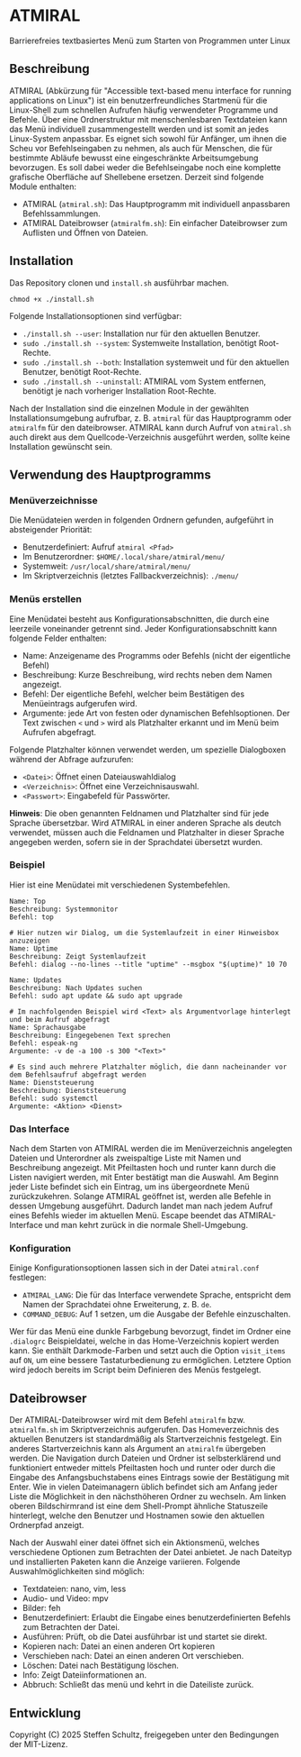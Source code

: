 # ATMIRAL
Barrierefreies textbasiertes Menü zum Starten von Programmen unter Linux

## Beschreibung

ATMIRAL (Abkürzung für "Accessible text-based menu interface for running applications on Linux") ist ein benutzerfreundliches Startmenü für die Linux-Shell zum schnellen Aufrufen häufig verwendeter Programme und Befehle. Über eine Ordnerstruktur mit menschenlesbaren Textdateien kann das Menü individuell zusammengestellt werden und ist somit an jedes Linux-System anpassbar. Es eignet sich sowohl für Anfänger, um ihnen die Scheu vor Befehlseingaben zu nehmen, als auch für Menschen, die für bestimmte Abläufe bewusst eine eingeschränkte Arbeitsumgebung bevorzugen. Es soll dabei weder die Befehlseingabe noch eine komplette grafische Oberfläche auf Shellebene ersetzen. Derzeit sind folgende Module enthalten: 

* ATMIRAL (`atmiral.sh`): Das Hauptprogramm mit individuell anpassbaren Befehlssammlungen. 
* ATMIRAL Dateibrowser (`atmiralfm.sh`): Ein einfacher Dateibrowser zum Auflisten und Öffnen von Dateien. 

## Installation

Das Repository clonen und `install.sh` ausführbar machen. 

```
chmod +x ./install.sh
```

Folgende Installationsoptionen sind verfügbar: 

* `./install.sh --user`: Installation nur für den aktuellen Benutzer.
* `sudo ./install.sh --system`: Systemweite Installation, benötigt Root-Rechte. 
* `sudo ./install.sh --both`: Installation systemweit und für den aktuellen Benutzer, benötigt Root-Rechte. 
* `sudo ./install.sh --uninstall`: ATMIRAL vom System entfernen, benötigt je nach vorheriger Installation Root-Rechte. 

Nach der Installation sind die einzelnen Module in der gewählten Installationsumgebung aufrufbar, z. B. `atmiral` für das Hauptprogramm oder `atmiralfm` für den dateibrowser. ATMIRAL kann durch Aufruf von `atmiral.sh` auch direkt aus dem Quellcode-Verzeichnis ausgeführt werden, sollte keine Installation gewünscht sein. 

## Verwendung des Hauptprogramms

### Menüverzeichnisse

Die Menüdateien werden in folgenden Ordnern gefunden, aufgeführt in absteigender Priorität: 

* Benutzerdefiniert: Aufruf `atmiral <Pfad>`
* Im Benutzerordner: `$HOME/.local/share/atmiral/menu/`
* Systemweit: `/usr/local/share/atmiral/menu/`
* Im Skriptverzeichnis (letztes Fallbackverzeichnis): `./menu/`

### Menüs erstellen

Eine Menüdatei besteht aus Konfigurationsabschnitten, die durch eine leerzeile voneinander getrennt sind. Jeder Konfigurationsabschnitt kann folgende Felder enthalten: 

* Name: Anzeigename des Programms oder Befehls (nicht der eigentliche Befehl)
* Beschreibung: Kurze Beschreibung, wird rechts neben dem Namen angezeigt.
* Befehl: Der eigentliche Befehl, welcher beim Bestätigen des Menüeintrags aufgerufen wird. 
* Argumente: jede Art von festen oder dynamischen Befehlsoptionen. Der Text zwischen `<` und `>` wird als Platzhalter erkannt und im Menü beim Aufrufen abgefragt. 

Folgende Platzhalter können verwendet werden, um spezielle Dialogboxen während der Abfrage aufzurufen: 

* `<Datei>`: Öffnet einen Dateiauswahldialog
* `<Verzeichnis>`: Öffnet eine Verzeichnisauswahl.
* `<Passwort>`: Eingabefeld für Passwörter.

**Hinweis**: Die oben genannten Feldnamen und Platzhalter sind für jede Sprache übersetzbar. Wird ATMIRAL in einer anderen Sprache als deutch verwendet, müssen auch die Feldnamen und Platzhalter in dieser Sprache angegeben werden, sofern sie in der Sprachdatei übersetzt wurden. 

### Beispiel

Hier ist eine Menüdatei mit verschiedenen Systembefehlen.

```
Name: Top
Beschreibung: Systemmonitor
Befehl: top

# Hier nutzen wir Dialog, um die Systemlaufzeit in einer Hinweisbox anzuzeigen
Name: Uptime
Beschreibung: Zeigt Systemlaufzeit
Befehl: dialog --no-lines --title "uptime" --msgbox "$(uptime)" 10 70

Name: Updates
Beschreibung: Nach Updates suchen
Befehl: sudo apt update && sudo apt upgrade

# Im nachfolgenden Beispiel wird <Text> als Argumentvorlage hinterlegt und beim Aufruf abgefragt
Name: Sprachausgabe
Beschreibung: Eingegebenen Text sprechen
Befehl: espeak-ng
Argumente: -v de -a 100 -s 300 "<Text>"

# Es sind auch mehrere Platzhalter möglich, die dann nacheinander vor dem Befehlsaufruf abgefragt werden
Name: Dienststeuerung
Beschreibung: Dienststeuerung
Befehl: sudo systemctl
Argumente: <Aktion> <Dienst>
```

### Das Interface

Nach dem Starten von ATMIRAL werden die im Menüverzeichnis angelegten Dateien und Unterordner als zweispaltige Liste mit Namen und Beschreibung angezeigt. Mit Pfeiltasten hoch und runter kann durch die Listen navigiert werden, mit Enter bestätigt man die Auswahl. Am Beginn jeder Liste befindet sich ein Eintrag, um ins übergeordnete Menü zurückzukehren. Solange ATMIRAL geöffnet ist, werden alle Befehle in dessen Umgebung ausgeführt. Dadurch landet man nach jedem Aufruf eines Befehls wieder im aktuellen Menü. Escape beendet das ATMIRAL-Interface und man kehrt zurück in die normale Shell-Umgebung. 

### Konfiguration

Einige Konfigurationsoptionen lassen sich in der Datei `atmiral.conf` festlegen: 

* `ATMIRAL_LANG`: Die für das Interface verwendete Sprache, entspricht dem Namen der Sprachdatei ohne Erweiterung, z. B. `de`. 
* `COMMAND_DEBUG`: Auf 1 setzen, um die Ausgabe der Befehle einzuschalten.

Wer für das Menü eine dunkle Farbgebung bevorzugt, findet im Ordner eine `.dialogrc` Beispieldatei, welche in das Home-Verzeichnis kopiert werden kann. Sie enthält Darkmode-Farben und setzt auch die Option `visit_items` auf `ON`, um eine bessere Tastaturbedienung zu ermöglichen. Letztere Option wird jedoch bereits im Script beim Definieren des Menüs festgelegt. 

## Dateibrowser

Der ATMIRAL-Dateibrowser wird mit dem Befehl `atmiralfm` bzw. `atmiralfm.sh` im Skriptverzeichnis aufgerufen. Das Homeverzeichnis des aktuellen Benutzers ist standardmäßig als Startverzeichnis festgelegt. Ein anderes Startverzeichnis kann als Argument an `atmiralfm` übergeben werden. Die Navigation durch Dateien und Ordner ist selbsterklärend und funktioniert entweder mittels Pfeiltasten hoch und runter oder durch die Eingabe des Anfangsbuchstabens eines Eintrags sowie der Bestätigung mit Enter. Wie in vielen Dateimanagern üblich befindet sich am Anfang jeder Liste die Möglichkeit in den nächsthöheren Ordner zu wechseln. Am linken oberen Bildschirmrand ist eine dem Shell-Prompt ähnliche Statuszeile hinterlegt, welche den Benutzer und Hostnamen sowie den aktuellen Ordnerpfad anzeigt. 

Nach der Auswahl einer datei öffnet sich ein Aktionsmenü, welches verschiedene Optionen zum Betrachten der Datei anbietet. Je nach Dateityp und installierten Paketen kann die Anzeige variieren. Folgende Auswahlmöglichkeiten sind möglich: 

* Textdateien: nano, vim, less
* Audio- und Video: mpv
* Bilder: feh
* Benutzerdefiniert: Erlaubt die Eingabe eines benutzerdefinierten Befehls zum Betrachten der Datei.
* Ausführen: Prüft, ob die Datei ausführbar ist und startet sie direkt. 
* Kopieren nach: Datei an einen anderen Ort kopieren
* Verschieben nach: Datei an einen anderen Ort verschieben.
* Löschen: Datei nach Bestätigung löschen.
* Info: Zeigt Dateiinformationen an.
* Abbruch: Schließt das menü und kehrt in die Dateiliste zurück. 

## Entwicklung

Copyright (C) 2025 Steffen Schultz, freigegeben unter den Bedingungen der MIT-Lizenz. 
